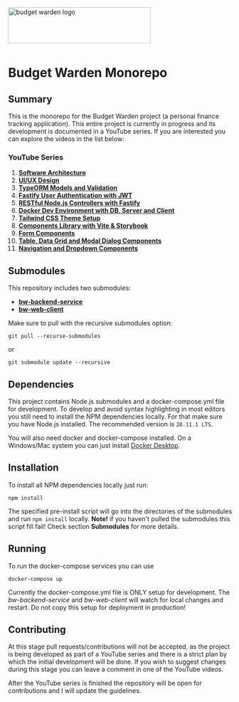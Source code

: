 <img src="https://i.imgur.com/lX2NzV2.png" alt="budget warden logo" width="320" height="81" style="margin-bottom: 10px;"/>

# Budget Warden Monorepo

## Summary

This is the monorepo for the Budget Warden project (a personal finance tracking application). This entire project is currently in progress and its development is documented in a YouTube series. If you are interested you can explore the videos in the list below:

### YouTube Series

1. [**Software Architecture**](https://youtu.be/Z3OEsK2fUl8)
2. [**UI/UX Design**](https://youtu.be/D_TpsGgVdwY)
3. [**TypeORM Models and Validation**](https://youtu.be/BxH9NYMuTrU)
4. [**Fastify User Authentication with JWT**](https://youtu.be/vVF8Szpx8Ho)
5. [**RESTful Node.js Controllers with Fastify**](https://youtu.be/vgfkQX8VVEM)
6. [**Docker Dev Environment with DB, Server and Client**](https://youtu.be/Cco_uGFwJyg)
7. [**Tailwind CSS Theme Setup**](https://youtu.be/rm-XI9W0Mts)
8. [**Components Library with Vite & Storybook**](https://youtu.be/ESkD6Ouvs2s)
9. [**Form Components**](https://youtu.be/IrqcSSRCaTQ)
10. [**Table, Data Grid and Modal Dialog Components**](https://youtu.be/WmA_LGg4ywc)
11. [**Navigation and Dropdown Components**](https://youtu.be/0yYdZ0a9fP4)

## Submodules

This repository includes two submodules:

- [**bw-backend-service**](https://github.com/nikelaz/bw-backend-service)
- [**bw-web-client**](https://github.com/nikelaz/bw-web-client)

Make sure to pull with the recursive submodules option:

```
git pull --recurse-submodules
```

or 

```
git submodule update --recursive
```

## Dependencies

This project contains Node.js submodules and a docker-compose.yml file for development. To develop and avoid syntax highlighting in most editors you still need to install the NPM dependencies locally. For that make sure you have Node.js installed. The recommended version is `20.11.1 LTS`.

You will also need docker and docker-compose installed. On a Windows/Mac system you can just install [Docker Desktop](https://www.docker.com/products/docker-desktop/).

## Installation

To install all NPM dependencies locally just run:

```
npm install
```

The specified pre-install script will go into the directories of the submodules and run `npm install` locally. **Note!** if you haven't pulled the submodules this script fill fail! Check section **Submodules** for more details.

## Running

To run the docker-compose services you can use

```
docker-compose up
```

Currently the docker-compose.yml file is ONLY setup for development. The *bw-backend-service* and *bw-web-client* will watch for local changes and restart. Do not copy this setup for deployment in production!

## Contributing

At this stage pull requests/contributions will not be accepted, as the project is being developed as part of a YouTube series and there is a strict plan by which the initial development will be done. If you wish to suggest changes during this stage you can leave a comment in one of the YouTube videos.

After the YouTube series is finished the repository will be open for contributions and I will update the guidelines.
